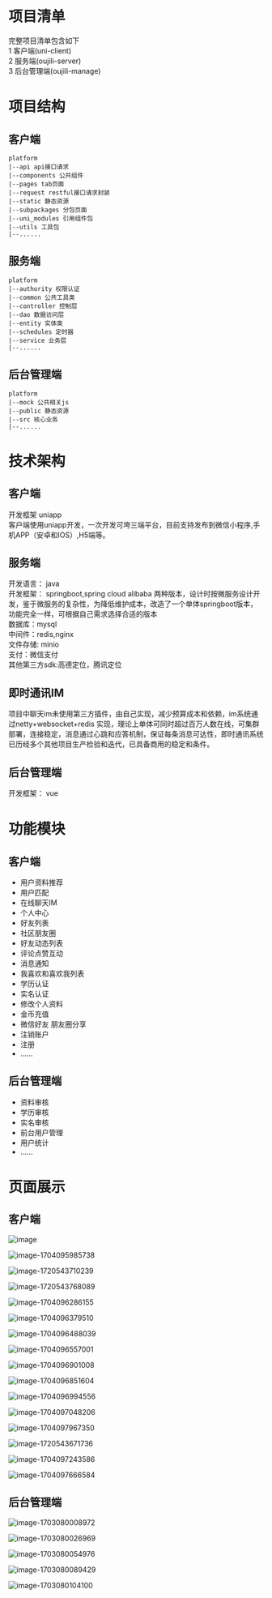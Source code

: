 # 项目清单
完整项目清单包含如下<br>
1 客户端(uni-client)<br>
2 服务端(oujili-server)<br>
3 后台管理端(oujili-manage)<br>
# 项目结构
## 客户端
```
platform
|--api api接口请求
|--components 公共组件
|--pages tab页面
|--request restful接口请求封装
|--static 静态资源
|--subpackages 分包页面
|--uni_modules 引用组件包
|--utils 工具包
|--......
```
## 服务端
```
platform
|--authority 权限认证
|--common 公共工具类
|--controller 控制层
|--dao 数据访问层 
|--entity 实体类
|--schedules 定时器
|--service 业务层
|--......
```
## 后台管理端
```
platform
|--mock 公共相关js
|--public 静态资源
|--src 核心业务
|--......
```
# 技术架构
## 客户端
开发框架 uniapp<br>
客户端使用uniapp开发，一次开发可垮三端平台，目前支持发布到微信小程序,手机APP（安卓和IOS）,H5端等。
## 服务端
开发语言： java<br>
开发框架： springboot,spring cloud alibaba 两种版本，设计时按微服务设计开发，鉴于微服务的复杂性，为降低维护成本，改造了一个单体springboot版本，功能完全一样，可根据自己需求选择合适的版本<br>
数据库：mysql<br>
中间件：redis,nginx<br>
文件存储:  minio<br>
支付：微信支付<br>
其他第三方sdk:高德定位，腾讯定位
## 即时通讯IM
项目中聊天im未使用第三方插件，由自己实现，减少预算成本和依赖，im系统通过netty+websocket+redis 实现，理论上单体可同时超过百万人数在线，可集群部署，连接稳定，消息通过心跳和应答机制，保证每条消息可达性，即时通讯系统已历经多个其他项目生产检验和迭代，已具备商用的稳定和条件。
## 后台管理端
开发框架： vue
# 功能模块
## 客户端
- 用户资料推荐
- 用户匹配
- 在线聊天IM
- 个人中心
- 好友列表
- 社区朋友圈
- 好友动态列表
- 评论点赞互动
- 消息通知
- 我喜欢和喜欢我列表
- 学历认证
- 实名认证
- 修改个人资料
- 金币充值
- 微信好友 朋友圈分享
- 注销账户
- 注册
-  ......
## 后台管理端
- 资料审核
- 学历审核
- 实名审核
- 前台用户管理
- 用户统计
- ......

# 页面展示
## 客户端
![image](https://www.wxmblog.com/upload/2024/01/image.png)

![image-1704095985738](https://www.wxmblog.com/upload/2024/01/image-1704095985738.png)

![image-1720543710239](https://www.wxmblog.com/upload/2024/07/image-1720543710239.png)

![image-1720543768089](https://www.wxmblog.com/upload/2024/07/image-1720543768089.png)

![image-1704096286155](https://www.wxmblog.com/upload/2024/01/image-1704096286155.png)

![image-1704096379510](https://www.wxmblog.com/upload/2024/01/image-1704096379510.png)

![image-1704096488039](https://www.wxmblog.com/upload/2024/01/image-1704096488039.png)

![image-1704096557001](https://www.wxmblog.com/upload/2024/01/image-1704096557001.png)

![image-1704096901008](https://www.wxmblog.com/upload/2024/01/image-1704096901008.png)

![image-1704096851604](https://www.wxmblog.com/upload/2024/01/image-1704096851604.png)

![image-1704096994556](https://www.wxmblog.com/upload/2024/01/image-1704096994556.png)

![image-1704097048206](https://www.wxmblog.com/upload/2024/01/image-1704097048206.png)

![image-1704097967350](https://www.wxmblog.com/upload/2024/01/image-1704097967350.png)

![image-1720543671736](https://www.wxmblog.com/upload/2024/07/image-1720543671736.png)

![image-1704097243586](https://www.wxmblog.com/upload/2024/01/image-1704097243586.png)

![image-1704097666584](https://www.wxmblog.com/upload/2024/01/image-1704097666584.png)

## 后台管理端
![image-1703080008972](https://www.wxmblog.com/upload/2023/12/image-1703080008972.png)

![image-1703080026969](https://www.wxmblog.com/upload/2023/12/image-1703080026969.png)

![image-1703080054976](https://www.wxmblog.com/upload/2023/12/image-1703080054976.png)

![image-1703080089429](https://www.wxmblog.com/upload/2023/12/image-1703080089429.png)

![image-1703080104100](https://www.wxmblog.com/upload/2023/12/image-1703080104100.png)
